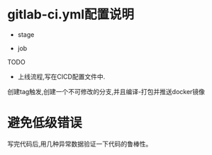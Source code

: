 
# gitlab-ci.yml配置说明

* stage

* job

TODO

* 上线流程,写在CICD配置文件中.

创建tag触发,创建一个不可修改的分支,并且编译-打包并推送docker镜像


# 避免低级错误

写完代码后,用几种异常数据验证一下代码的鲁棒性。 
